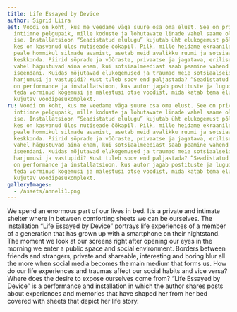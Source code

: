```yaml
---
title: Life Essayed by Device
author: Sigrid Liira
est: Voodi on koht, kus me veedame väga suure osa oma elust. See on privaatne,
  intiimne pelgupaik, mille koduste ja lohutavate linade vahel saame olla meie
  ise. Installatsioon “Seadistatud elulugu” kujutab üht elukogemust põlvkonnast,
  kes on kasvanud üles nutiseade öökapil. Pilk, mille heidame ekraanile kohe
  peale hommikul silmade avamist, asetab meid avalikku ruumi ja sotsiaalsesse
  keskkonda. Piirid sõprade ja võõraste, privaatse ja jagatava, erilise ja igava
  vahel hägustuvad aina enam, kui sotsiaalmeediast saab peamine vahend teekonnal
  iseendani. Kuidas mõjutavad elukogemused ja traumad meie sotsiaalseid
  harjumusi ja vastupidi? Kust tuleb soov end paljastada? “Seadistatud elulugu”
  on performance ja installatsioon, kus autor jagab postituste ja lugude kaudu
  teda vorminud kogemusi ja mälestusi otse voodist, mida katab tema elulugu
  kujutav voodipesukomplekt.
ru: Voodi on koht, kus me veedame väga suure osa oma elust. See on privaatne,
  intiimne pelgupaik, mille koduste ja lohutavate linade vahel saame olla meie
  ise. Installatsioon “Seadistatud elulugu” kujutab üht elukogemust põlvkonnast,
  kes on kasvanud üles nutiseade öökapil. Pilk, mille heidame ekraanile kohe
  peale hommikul silmade avamist, asetab meid avalikku ruumi ja sotsiaalsesse
  keskkonda. Piirid sõprade ja võõraste, privaatse ja jagatava, erilise ja igava
  vahel hägustuvad aina enam, kui sotsiaalmeediast saab peamine vahend teekonnal
  iseendani. Kuidas mõjutavad elukogemused ja traumad meie sotsiaalseid
  harjumusi ja vastupidi? Kust tuleb soov end paljastada? “Seadistatud elulugu”
  on performance ja installatsioon, kus autor jagab postituste ja lugude kaudu
  teda vorminud kogemusi ja mälestusi otse voodist, mida katab tema elulugu
  kujutav voodipesukomplekt.
galleryImages:
  - /assets/anneli1.png
---
```

We spend an enormous part of our lives in bed. It’s a private and intimate shelter where in between comforting sheets we can be ourselves. The installation “Life Essayed by Device” portrays life experiences of a member of a generation that has grown up with a smartphone on their nightstand. The moment we look at our screens right after opening our eyes in the morning we enter a public space and social environment. Borders between friends and strangers, private and shareable, interesting and boring blur all the more when social media becomes the main medium that forms us. How do our life experiences and traumas affect our social habits and vice versa? Where does the desire to expose ourselves come from? “Life Essayed by Device” is a performance and installation in which the author shares posts about experiences and memories that have shaped her from her bed covered with sheets that depict her life story.